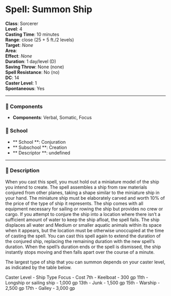 
# Spell: Summon Ship
**Class**: Sorcerer  
**Level**: 4  
**Casting Time**: 10 minutes  
**Range**: close (25 + 5 ft./2 levels)  
**Target**: _None_  
**Area**:   
**Effect**: _None_  
**Duration**: 1 day/level (D)  
**Saving Throw**: None (none)  
**Spell Resistance**: No (no)  
**DC**: 14  
**Caster Level**: 1  
**Spontaneous**: Yes

---

### 🔮 Components
- **Components**: Verbal, Somatic, Focus

### 🏫 School
- ** School **: Conjuration
- ** Subschool **: Creation
- ** Descriptor **: undefined
---

### 📜 Description
When you cast this spell, you must hold out a miniature model of the ship you intend to create. The spell assembles a ship from raw materials conjured from other planes, taking a shape similar to the miniature ship in your hand. The miniature ship must be elaborately carved and worth 10% of the price of the type of ship it represents. The ship comes with all equipment necessary for sailing or rowing the ship but provides no crew or cargo. If you attempt to conjure the ship into a location where there isn’t a sufficient amount of water to keep the ship afloat, the spell fails. The ship displaces all water and Medium or smaller aquatic animals within its space when it appears, but the location must be otherwise unoccupied at the time of casting the spell. You can cast this spell again to extend the duration of the conjured ship, replacing the remaining duration with the new spell’s duration. When the spell’s duration ends or the spell is dismissed, the ship instantly stops moving and then falls apart over the course of a minute.

The largest type of ship that you can summon depends on your caster level, as indicated by the table below.

Caster Level - Ship Type Focus - Cost 
7th - Keelboat - 300 gp
11th - Longship or sailing ship - 1,000 gp
13th - Junk - 1,500 gp
15th - Warship - 2,500 gp
17th - Galley - 3,000 gp
